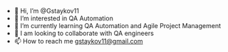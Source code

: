 - 👋 Hi, I’m @Gstaykov11
- 👀 I’m interested in QA Automation 
- 🌱 I’m currently learning QA Automation and Agile Project Management
- 💞️ I am looking to collaborate with QA engineers
- 📫 How to reach me gstaykov11@gmail.com

<!---
Gstaykov11/Gstaykov11 is a ✨ special ✨ repository because its `README.md` (this file) appears on your GitHub profile.
You can click the Preview link to take a look at your changes.
--->
